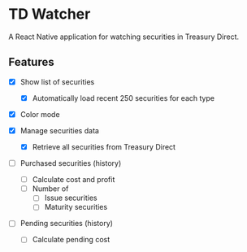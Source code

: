 # TD Watcher

A React Native application for watching securities in Treasury Direct.

## Features

-   [x] Show list of securities

    -   [x] Automatically load recent 250 securities for each type

-   [x] Color mode

-   [x] Manage securities data

    -   [x] Retrieve all securities from Treasury Direct

-   [ ] Purchased securities (history)

    -   [ ] Calculate cost and profit
    -   [ ] Number of
        -   [ ] Issue securities
        -   [ ] Maturity securities

-   [ ] Pending securities (history)
    -   [ ] Calculate pending cost

